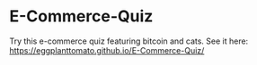 # E-Commerce-Quiz
Try this e-commerce quiz featuring bitcoin and cats. See it here: https://eggplanttomato.github.io/E-Commerce-Quiz/

